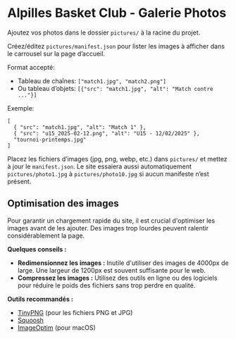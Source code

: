 # Alpilles Basket Club - Galerie Photos

Ajoutez vos photos dans le dossier `pictures/` à la racine du projet.

Créez/éditez `pictures/manifest.json` pour lister les images à afficher dans le carrousel sur la page d’accueil.

Format accepté:

- Tableau de chaînes: `["match1.jpg", "match2.png"]`
- Ou tableau d’objets: `[{"src": "match1.jpg", "alt": "Match contre ..."}]`

Exemple:

```
[
  { "src": "match1.jpg", "alt": "Match 1" },
  { "src": "u15_2025-02-12.png", "alt": "U15 - 12/02/2025" },
  "tournoi-printemps.jpg"
]
```

Placez les fichiers d’images (jpg, png, webp, etc.) dans `pictures/` et mettez à jour le `manifest.json`. Le site essaiera aussi automatiquement `pictures/photo1.jpg` à `pictures/photo10.jpg` si aucun manifeste n’est présent.

## Optimisation des images

Pour garantir un chargement rapide du site, il est crucial d'optimiser les images avant de les ajouter. Des images trop lourdes peuvent ralentir considérablement la page.

**Quelques conseils :**

- **Redimensionnez les images :** Inutile d'utiliser des images de 4000px de large. Une largeur de 1200px est souvent suffisante pour le web.
- **Compressez les images :** Utilisez des outils en ligne ou des logiciels pour réduire le poids des fichiers sans trop perdre en qualité.

**Outils recommandés :**

- [TinyPNG](https://tinypng.com/) (pour les fichiers PNG et JPG)
- [Squoosh](https://squoosh.app/)
- [ImageOptim](https://imageoptim.com/mac) (pour macOS)
